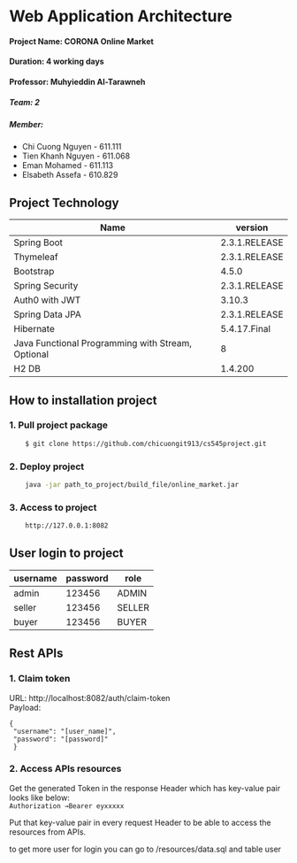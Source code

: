 # Web Application Architecture #

#### Project Name: CORONA Online Market
#### Duration: 4 working days
#### Professor: Muhyieddin  Al-Tarawneh
##### Team: 2 
##### Member: 
- Chi Cuong Nguyen - 611.111
- Tien Khanh Nguyen - 611.068
- Eman Mohamed - 611.113
- Elsabeth Assefa - 610.829

## Project Technology
| Name | version  |
| ------- | --- | 
| Spring Boot | 2.3.1.RELEASE | 
| Thymeleaf | 2.3.1.RELEASE |
| Bootstrap | 4.5.0 |
| Spring Security | 2.3.1.RELEASE | 
| Auth0 with JWT | 3.10.3 |
| Spring Data JPA | 2.3.1.RELEASE | 
| Hibernate | 5.4.17.Final | 
| Java Functional Programming with Stream, Optional | 8 |
| H2 DB | 1.4.200 | 


## How to installation project
### 1. Pull project package
```sh
    $ git clone https://github.com/chicuongit913/cs545project.git
```

### 2. Deploy project
```sh
    java -jar path_to_project/build_file/online_market.jar
```
 
### 3. Access to project 
```sh
    http://127.0.0.1:8082
```
    
    
## User login to project
| username | password  | role|
| ------- | --- | ---|
| admin | 123456 | ADMIN |
| seller | 123456 | SELLER |
| buyer | 123456 | BUYER |

## Rest APIs
### 1. Claim token 
URL: http://localhost:8082/auth/claim-token     
Payload:    
```
{   
 "username": "[user_name]", 
 "password": "[password]"   
 }
```

### 2. Access APIs resources
Get the generated Token in the response Header which has key-value pair looks like below:   
`Authorization →Bearer eyxxxxx`

Put that key-value pair in every request Header to be able to access the resources from APIs.


to get more user for login you can go to /resources/data.sql and table user